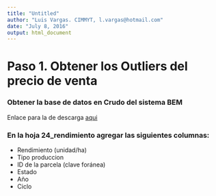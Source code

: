 ```yaml
---
title: "Untitled"
author: "Luis Vargas. CIMMYT, l.vargas@hotmail.com"
date: "July 8, 2016"
output: html_document
---
```


# Paso 1. Obtener los Outliers del precio de venta

### Obtener la base de datos en Crudo del sistema BEM 
Enlace para la de descarga [aqui](https://github.com/luizvargaz/depuracionDatosBEM2015/blob/master/EXPORTAR%20oi%202015%20com.xlsx)

### En la hoja **24_rendimiento** agregar las siguientes columnas: 
* Rendimiento (unidad/ha)	
* Tipo produccion	
* ID de la parcela (clave foránea)	
* Estado	
* Año	
* Ciclo
